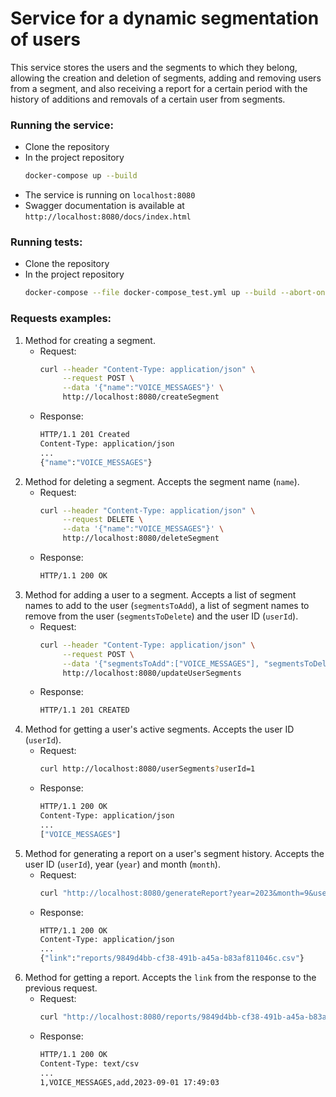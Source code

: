# Service for a dynamic segmentation of users
This service stores the users and the segments to which they belong, allowing the creation and deletion of segments, adding and removing users from a segment, and also receiving a report for a certain period with the history of additions and removals of a certain user from segments.

### Running the service:
- Clone the repository
- In the project repository
    ```bash
    docker-compose up --build
    ```
- The service is running on `localhost:8080`
- Swagger documentation is available at `http://localhost:8080/docs/index.html`

### Running tests:
- Clone the repository
- In the project repository
    ```bash
    docker-compose --file docker-compose_test.yml up --build --abort-on-container-exit
    ```

### Requests examples:
1. Method for creating a segment.
    - Request: 
        ```bash
        curl --header "Content-Type: application/json" \
             --request POST \
             --data '{"name":"VOICE_MESSAGES"}' \
             http://localhost:8080/createSegment
        ```
    - Response:
        ```bash
        HTTP/1.1 201 Created
        Content-Type: application/json
        ...
        {"name":"VOICE_MESSAGES"}
        ```
2. Method for deleting a segment. Accepts the segment name (`name`). 
    - Request: 
        ```bash
        curl --header "Content-Type: application/json" \
             --request DELETE \
             --data '{"name":"VOICE_MESSAGES"}' \
             http://localhost:8080/deleteSegment
        ```
    - Response:
        ```bash
        HTTP/1.1 200 OK
        ```
3. Method for adding a user to a segment. Accepts a list of segment names to add to the user (`segmentsToAdd`), a list of segment names to remove from the user (`segmentsToDelete`) and the user ID (`userId`).
    - Request: 
        ```bash
        curl --header "Content-Type: application/json" \
             --request POST \
             --data '{"segmentsToAdd":["VOICE_MESSAGES"], "segmentsToDelete": ["DISCOUNT_30"], "userId": 1}' \
             http://localhost:8080/updateUserSegments
        ```
    - Response:
        ```bash
        HTTP/1.1 201 CREATED
        ```
4. Method for getting a user's active segments. Accepts the user ID (`userId`).
    - Request: 
        ```bash
        curl http://localhost:8080/userSegments?userId=1
        ```
    - Response:
        ```bash
        HTTP/1.1 200 OK
        Content-Type: application/json
        ...
        ["VOICE_MESSAGES"]
        ```
5. Method for generating a report on a user's segment history. Accepts the user ID (`userId`), year (`year`) and month (`month`).
    - Request:
        ```bash
        curl "http://localhost:8080/generateReport?year=2023&month=9&userId=1"
        ```
    - Response:
        ```bash
        HTTP/1.1 200 OK
        Content-Type: application/json
        ...
        {"link":"reports/9849d4bb-cf38-491b-a45a-b83af811046c.csv"}
        ```
6. Method for getting a report. Accepts the `link`  from the response to the previous request.
    - Request: 
        ```bash
        curl "http://localhost:8080/reports/9849d4bb-cf38-491b-a45a-b83af811046c.csv"
        ```
    - Response:
        ```bash
        HTTP/1.1 200 OK
        Content-Type: text/csv
        ...
        1,VOICE_MESSAGES,add,2023-09-01 17:49:03
        ```